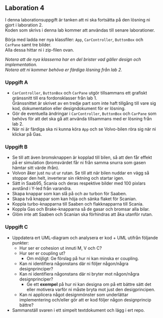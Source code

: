 ## Laboration 4

I denna laborationsuppgift är tanken att ni ska fortsätta på den lösning ni gjort i laboration 2.<br>
Koden som skrivs i denna lab kommer att användas till senare laborationer.

Börja med ladda ner nya klassfiler: ```App```, ```CarController```, ```ButtonBox``` och ```CarPane``` samt tre bilder.<br>
Alla dessa hittar ni i zip-filen ovan.

*Notera att de nya klasserna har en del brister vad gäller design och implementation. <br>
Notera att ni kommer behöva er färdiga lösning från lab 2.*

### Uppgift A

* ```CarController```, ```ButtonBox``` och ```CarPane``` utgör tillsammans ett grafiskt gränssnitt till era fordonsklasser från lab 1.<br> 
Gränssnittet är skrivet av en tredje part som inte haft tillgång till vare sig kod, dokumentation eller designdokument för er lösning.
* Gör de eventuella ändringar i ```CarController```, ```ButtonBox``` och ```CarPane``` som behövs 
för att det ska gå att använda tillsammans med er lösning från lab 2.
* När ni är färdiga ska ni kunna köra ```App``` och se Volvo-bilen röra sig när ni klickar på Gas.

### Uppgift B

* Se till att även bromsknappen är kopplad till bilen, så att den får effekt på er simulation 
(bromsvärdet får ni från samma snurra som gasen hämtar sitt värde ifrån). 
* Volvon åker just nu ut ur rutan. Se till att när bilen nuddar en vägg så stoppar den helt, inverterar sin riktning och startar igen.
* Sätt in Saab95, Scania och deras respektive bilder med 100 pixlars avstånd i Y-led från varandra.
* Skapa knappar som kan slå på och av turbon för Saaben.
* Skapa två knappar som kan höja och sänka flaket för Scanian.
* Koppla turbo-knapparna till Saaben och flakknapparna till Scania. 
* Koppla Gas och Brake-knapparna så de gasar och bromsar alla bilar.
* Glöm inte att Saaben och Scanian ska förhindras att åka utanför rutan.

### Uppgift C
* Uppdatera ert UML-diagram och analysera er kod + UML utifrån följande punkter:
  * Hur ser er cohesion ut innuti M, V och C?
  * Hur ser er coupling ut?
    * Om möjligt: Ge förslag på hur ni kan minska er coupling.
  * Kan ni identifiera någonstans där ni följer någon/några designprinciper?
  * Kan ni identifiera någonstans där ni bryter mot någon/några designprinciper?
    * Ge ett **exempel** på hur ni kan designa om på ett bättre sätt det eller motivera varför ni måste bryta mot just den desigprincipen.
  * Kan ni applicera något designmönster som underlättar implementering och/eller gör att er kod följer någon designprincip bättre?
* Sammanställ svaren i ett simpelt textdokument och lägg i ert repo.

